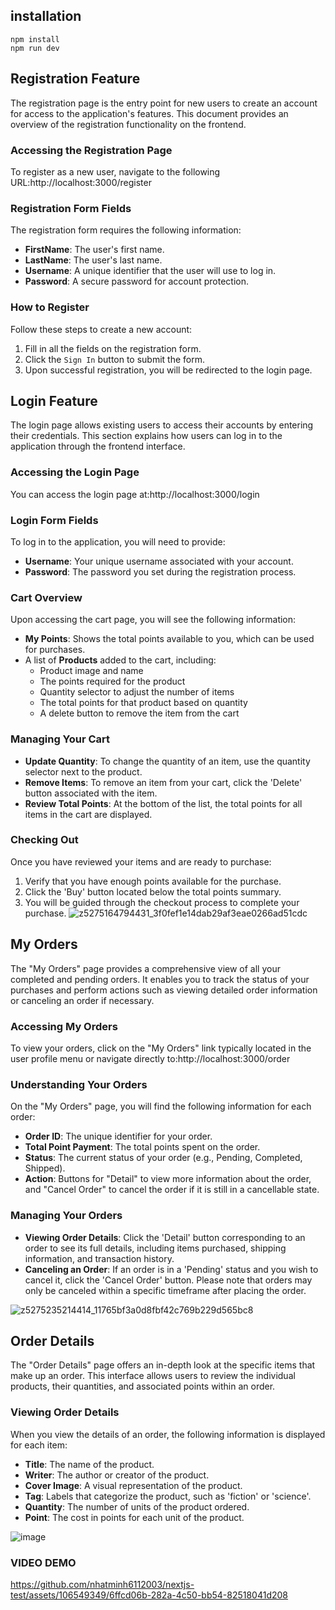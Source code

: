 
## installation

```
npm install
npm run dev
```
## Registration Feature

The registration page is the entry point for new users to create an account for access to the application's features. This document provides an overview of the registration functionality on the frontend.

### Accessing the Registration Page

To register as a new user, navigate to the following URL:http://localhost:3000/register

### Registration Form Fields

The registration form requires the following information:

- **FirstName**: The user's first name.
- **LastName**: The user's last name.
- **Username**: A unique identifier that the user will use to log in.
- **Password**: A secure password for account protection.

### How to Register

Follow these steps to create a new account:

1. Fill in all the fields on the registration form.
2. Click the `Sign In` button to submit the form.
3. Upon successful registration, you will be redirected to the login page.
## Login Feature

The login page allows existing users to access their accounts by entering their credentials. This section explains how users can log in to the application through the frontend interface.

### Accessing the Login Page

You can access the login page at:http://localhost:3000/login

### Login Form Fields

To log in to the application, you will need to provide:

- **Username**: Your unique username associated with your account.
- **Password**: The password you set during the registration process.
### Cart Overview

Upon accessing the cart page, you will see the following information:

- **My Points**: Shows the total points available to you, which can be used for purchases.
- A list of **Products** added to the cart, including:
  - Product image and name
  - The points required for the product
  - Quantity selector to adjust the number of items
  - The total points for that product based on quantity
  - A delete button to remove the item from the cart

### Managing Your Cart

- **Update Quantity**: To change the quantity of an item, use the quantity selector next to the product.
- **Remove Items**: To remove an item from your cart, click the 'Delete' button associated with the item.
- **Review Total Points**: At the bottom of the list, the total points for all items in the cart are displayed.

### Checking Out

Once you have reviewed your items and are ready to purchase:

1. Verify that you have enough points available for the purchase.
2. Click the 'Buy' button located below the total points summary.
3. You will be guided through the checkout process to complete your purchase.
![z5275164794431_3f0fef1e14dab29af3eae0266ad51cdc](https://github.com/nhatminh6112003/ITJOBS-FRONTEND/assets/106549349/8bb92005-94cc-46ab-94d7-24fa95da6031)

## My Orders

The "My Orders" page provides a comprehensive view of all your completed and pending orders. It enables you to track the status of your purchases and perform actions such as viewing detailed order information or canceling an order if necessary.

### Accessing My Orders

To view your orders, click on the "My Orders" link typically located in the user profile menu or navigate directly to:http://localhost:3000/order

### Understanding Your Orders

On the "My Orders" page, you will find the following information for each order:

- **Order ID**: The unique identifier for your order.
- **Total Point Payment**: The total points spent on the order.
- **Status**: The current status of your order (e.g., Pending, Completed, Shipped).
- **Action**: Buttons for "Detail" to view more information about the order, and "Cancel Order" to cancel the order if it is still in a cancellable state.

### Managing Your Orders

- **Viewing Order Details**: Click the 'Detail' button corresponding to an order to see its full details, including items purchased, shipping information, and transaction history.
- **Canceling an Order**: If an order is in a 'Pending' status and you wish to cancel it, click the 'Cancel Order' button. Please note that orders may only be canceled within a specific timeframe after placing the order.


![z5275235214414_11765bf3a0d8fbf42c769b229d565bc8](https://github.com/nhatminh6112003/ITJOBS-FRONTEND/assets/106549349/5c45a2b3-528b-4104-a100-ac6135151bcb)


## Order Details

The "Order Details" page offers an in-depth look at the specific items that make up an order. This interface allows users to review the individual products, their quantities, and associated points within an order.

### Viewing Order Details

When you view the details of an order, the following information is displayed for each item:

- **Title**: The name of the product.
- **Writer**: The author or creator of the product.
- **Cover Image**: A visual representation of the product.
- **Tag**: Labels that categorize the product, such as 'fiction' or 'science'.
- **Quantity**: The number of units of the product ordered.
- **Point**: The cost in points for each unit of the product.

![image](https://github.com/nhatminh6112003/ITJOBS-FRONTEND/assets/106549349/2554a6ba-8c72-4791-83de-76dc55faa75b)
### VIDEO DEMO



https://github.com/nhatminh6112003/nextjs-test/assets/106549349/6ffcd06b-282a-4c50-bb54-82518041d208

